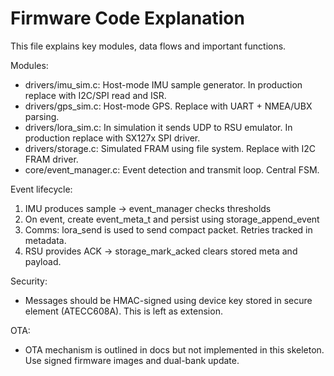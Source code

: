 # Firmware Code Explanation

This file explains key modules, data flows and important functions.

Modules:
- drivers/imu_sim.c: Host-mode IMU sample generator. In production replace with I2C/SPI read and ISR.
- drivers/gps_sim.c: Host-mode GPS. Replace with UART + NMEA/UBX parsing.
- drivers/lora_sim.c: In simulation it sends UDP to RSU emulator. In production replace with SX127x SPI driver.
- drivers/storage.c: Simulated FRAM using file system. Replace with I2C FRAM driver.
- core/event_manager.c: Event detection and transmit loop. Central FSM.

Event lifecycle:
1. IMU produces sample -> event_manager checks thresholds
2. On event, create event_meta_t and persist using storage_append_event
3. Comms: lora_send is used to send compact packet. Retries tracked in metadata.
4. RSU provides ACK -> storage_mark_acked clears stored meta and payload.

Security:
- Messages should be HMAC-signed using device key stored in secure element (ATECC608A). This is left as extension.

OTA:
- OTA mechanism is outlined in docs but not implemented in this skeleton. Use signed firmware images and dual-bank update.
